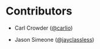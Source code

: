 Contributors
===

* Carl Crowder ([@carlio](https://github.com/carlio))

* Jason Simeone ([@jayclassless](https://github.com/jayclassless))